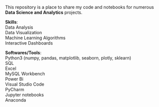 This repository is a place to share my code and notebooks for numerous **Data Science and Analytics** projects.  

**Skills**:  
  Data Analysis  
  Data Visualization  
  Machine Learning Algorithms  
  Interactive Dashboards  
  
**Softwares/Tools**:  
  Python3 (numpy, pandas, matplotlib, seaborn, plotly, sklearn)  
  SQL  
  Excel    
  MySQL Workbench  
  Power Bi    
  Visual Studio Code  
  PyCharm  
  Jupyter notebooks  
  Anaconda 

